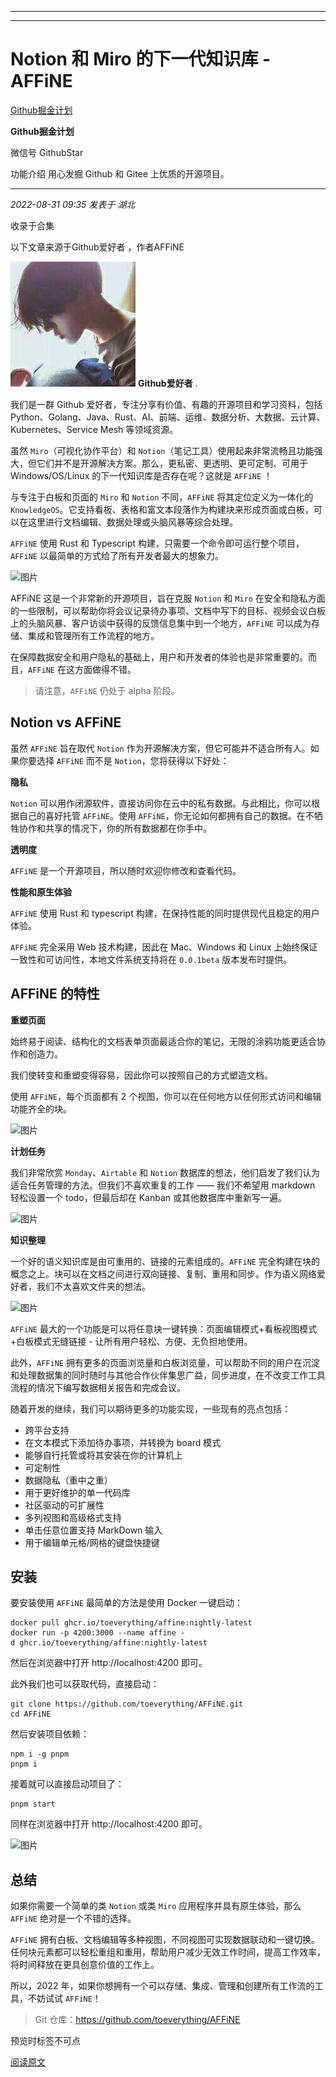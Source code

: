 ----------------------------------------
----------------------------------------
#  Notion 和 Miro 的下一代知识库 - AFFiNE

[ Github掘金计划 ](javascript:void\(0\);)

**Github掘金计划** ![]()

微信号 GithubStar

功能介绍 用心发掘 Github 和 Gitee 上优质的开源项目。

____

_2022-08-31 09:35_ _发表于 湖北_

收录于合集

以下文章来源于Github爱好者 ，作者AFFiNE

![](images/0)
**Github爱好者** .

我们是一群 Github 爱好者，专注分享有价值、有趣的开源项目和学习资料，包括
Python、Golang、Java、Rust、AI、前端、运维、数据分析、大数据、云计算、Kubernetes、Service Mesh 等领域资源。

虽然 `Miro`（可视化协作平台）和
`Notion`（笔记工具）使用起来非常流畅且功能强大，但它们并不是开源解决方案。那么，更私密、更透明、更可定制、可用于 Windows/OS/Linux
的下一代知识库是否存在呢？这就是 `AFFiNE` ！

与专注于白板和页面的 `Miro` 和 `Notion` 不同，`AFFiNE` 将其定位定义为一体化的
`KnowledgeOS`。它支持看板、表格和富文本段落作为构建块来形成页面或白板，可以在这里进行文档编辑、数据处理或头脑风暴等综合处理。

`AFFiNE` 使用 Rust 和 Typescript 构建，只需要一个命令即可运行整个项目，`AFFiNE`
以最简单的方式给了所有开发者最大的想象力。

![图片](https://mmbiz.qpic.cn/mmbiz_jpg/5tqrztXFpunawEhXXcIKqaiavAuyU3bzWPQ6OzOG3LO8cevicibvOOtcC2Wkc6fYwHS3egtml2n0gbxdwOriakgqyQ/640?wx_fmt=jpeg&wxfrom=5&wx_lazy=1&wx_co=1)

AFFiNE 这是一个非常新的开源项目，旨在克服 `Notion` 和 `Miro`
在安全和隐私方面的一些限制，可以帮助你将会议记录待办事项、文档中写下的目标、视频会议白板上的头脑风暴、客户访谈中获得的反馈信息集中到一个地方，`AFFiNE`
可以成为存储、集成和管理所有工作流程的地方。

在保障数据安全和用户隐私的基础上，用户和开发者的体验也是非常重要的。而且，`AFFiNE` 在这方面做得不错。

> 请注意，`AFFiNE` 仍处于 alpha 阶段。

## Notion vs AFFiNE

虽然 `AFFiNE` 旨在取代 `Notion` 作为开源解决方案，但它可能并不适合所有人。如果你要选择 `AFFiNE` 而不是
`Notion`，您将获得以下好处：

 **隐私**

`Notion` 可以用作闭源软件，直接访问你在云中的私有数据。与此相比，你可以根据自己的喜好托管 `AFFiNE`。使用
`AFFiNE`，你无论如何都拥有自己的数据。在不牺牲协作和共享的情况下，你的所有数据都在你手中。

 **透明度**

`AFFiNE` 是一个开源项目，所以随时欢迎你修改和查看代码。

 **性能和原生体验**

`AFFiNE` 使用 Rust 和 typescript 构建，在保持性能的同时提供现代且稳定的用户体验。

`AFFiNE` 完全采用 Web 技术构建，因此在 Mac、Windows 和 Linux 上始终保证一致性和可访问性，本地文件系统支持将在
`0.0.1beta` 版本发布时提供。

## AFFiNE 的特性

 **重塑页面**

始终易于阅读、结构化的文档表单页面最适合你的笔记，无限的涂鸦功能更适合协作和创造力。

我们使转变和重塑变得容易，因此你可以按照自己的方式塑造文档。

使用 `AFFiNE`，每个页面都有 2 个视图，你可以在任何地方以任何形式访问和编辑功能齐全的块。

![图片](https://mmbiz.qpic.cn/mmbiz_png/5tqrztXFpunawEhXXcIKqaiavAuyU3bzWPBEvINF3BR6flKgx8ibNSbqpsHYuq4icFZ73MIVxaA1BzSjxOroNq5Fw/640?wx_fmt=png)

 **计划任务**

我们非常欣赏 `Monday`、`Airtable` 和 `Notion` 数据库的想法，他们启发了我们认为适合任务管理的方法。但我们不喜欢重复的工作 ——
我们不希望用 markdown 轻松设置一个 todo，但最后却在 Kanban 或其他数据库中重新写一遍。

![图片](https://mmbiz.qpic.cn/mmbiz_png/5tqrztXFpunawEhXXcIKqaiavAuyU3bzWia3iaBiaia7fvlpiaJXjWX9h3XRp8LgMoenlqx0weDAsJEMKFmpvp0yyiaxA/640?wx_fmt=png)

 **知识整理**

一个好的语义知识库是由可重用的、链接的元素组成的。`AFFiNE`
完全构建在块的概念之上。块可以在文档之间进行双向链接、复制、重用和同步。作为语义网络爱好者，我们不太喜欢文件夹的想法。

![图片](https://mmbiz.qpic.cn/mmbiz_png/5tqrztXFpunawEhXXcIKqaiavAuyU3bzWMl2N68YDxTLghiapB7t6d3ttd6uJrJbIxG9puhprl3Cpib3icbqMRmXRQ/640?wx_fmt=png)

`AFFiNE` 最大的一个功能是可以将任意块一键转换：页面编辑模式+看板视图模式+白板模式无缝链接 - 让所有用户轻松、方便、无负担地使用。

此外，`AFFiNE`
拥有更多的页面浏览量和白板浏览量，可以帮助不同的用户在沉淀和处理数据集的同时随时与其他合作伙伴集思广益，同步进度，在不改变工作工具流程的情况下编写数据相关报告和完成会议。

随着开发的继续，我们可以期待更多的功能实现，一些现有的亮点包括：

  * 跨平台支持
  * 在文本模式下添加待办事项，并转换为 board 模式
  * 能够自行托管或将其安装在你的计算机上
  * 可定制性
  * 数据隐私（重中之重）
  * 用于更好维护的单一代码库
  * 社区驱动的可扩展性
  * 多列视图和高级格式支持
  * 单击任意位置支持 MarkDown 输入
  * 用于编辑单元格/网格的键盘快捷键

## 安装

要安装使用 `AFFiNE` 最简单的方法是使用 Docker 一键启动：

    
    
    docker pull ghcr.io/toeverything/affine:nightly-latest   
    docker run -p 4200:3000 --name affine -d ghcr.io/toeverything/affine:nightly-latest    
    

然后在浏览器中打开 http://localhost:4200 即可。

此外我们也可以获取代码，直接启动：

    
    
    git clone https://github.com/toeverything/AFFiNE.git  
    cd AFFiNE  
    

然后安装项目依赖：

    
    
    npm i -g pnpm  
    pnpm i  
    

接着就可以直接启动项目了：

    
    
    pnpm start  
    

同样在浏览器中打开 http://localhost:4200 即可。

![图片](https://mmbiz.qpic.cn/mmbiz_png/5tqrztXFpunawEhXXcIKqaiavAuyU3bzW2XicLrlRwgkINugVI3cSfUicZdns9xbjbepmDKb2fznSCXqv0GdhbjicA/640?wx_fmt=png)

## 总结

如果你需要一个简单的类 `Notion` 或类 `Miro` 应用程序并具有原生体验，那么 `AFFiNE` 绝对是一个不错的选择。

`AFFiNE`
拥有白板、文档编辑等多种视图，不同视图可实现数据联动和一键切换。任何块元素都可以轻松重组和重用，帮助用户减少无效工作时间，提高工作效率，将时间释放在更具创意价值的工作上。

所以，2022 年，如果你想拥有一个可以存储、集成、管理和创建所有工作流的工具，不妨试试 `AFFiNE`！

> Git 仓库：https://github.com/toeverything/AFFiNE

预览时标签不可点

[阅读原文](javascript:;)

